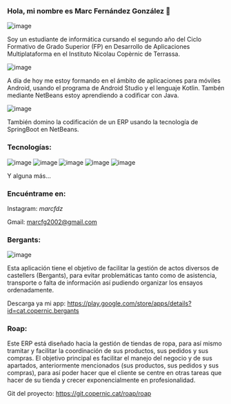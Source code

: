 ### Hola, mi nombre es Marc Fernández González 👋

![image](https://user-images.githubusercontent.com/99873001/214174121-0698a635-1c02-461e-9c05-1199cb3551e7.png)


Soy un estudiante de informática cursando el segundo año del Ciclo Formativo de Grado Superior (FP) en Desarrollo de Aplicaciones Multiplataforma en el Instituto Nicolau Copèrnic de Terrassa.

![image](https://user-images.githubusercontent.com/99873001/214112166-cdea9315-f760-414e-b690-d190d4f4be97.png)

A día de hoy me estoy formando en el ámbito de aplicaciones para móviles Android, usando el programa de Android Studio y el lenguaje Kotlin. Tambén mediante NetBeans estoy aprendiendo a codificar con Java.

![image](https://user-images.githubusercontent.com/99873001/214114605-ce0914ac-2714-4910-991f-42a1ab0a08f0.png)

También domino la codificación de un ERP usando la tecnología de SpringBoot en NetBeans.


### Tecnologías:
![image](https://user-images.githubusercontent.com/99873001/214112895-440828b4-3f47-4474-bbb5-571f2e43dd27.png)
![image](https://user-images.githubusercontent.com/99873001/214112913-d1b1210e-fee8-4294-9d3b-8bb652c80f4b.png)
![image](https://user-images.githubusercontent.com/99873001/214112928-4fe5eba6-1452-4222-ba36-459935b4e31f.png)
![image](https://user-images.githubusercontent.com/99873001/214112947-a5494715-b3e6-4046-b99f-fb585a69eaa8.png)
![image](https://user-images.githubusercontent.com/99873001/214112966-edf54a31-b204-40d5-8d35-379598f3db08.png)

Y alguna más...

### Encuéntrame en:
Instagram: _marcfdz_

Gmail: marcfg2002@gmail.com


### Bergants:
![image](https://user-images.githubusercontent.com/99873001/214114514-0e077c33-dc38-4f43-8f29-c8f09fd43321.png)

Esta aplicación tiene el objetivo de facilitar la gestión de actos diversos de castellers (Bergants), para evitar problemáticas tanto como de asistencia, transporte o falta de información así pudiendo organizar los ensayos ordenadamente.

Descarga ya mi app: https://play.google.com/store/apps/details?id=cat.copernic.bergants

### Roap:
Este ERP está diseñado hacia la gestión de tiendas de ropa, para así mismo tramitar y facilitar la coordinación de sus productos, sus pedidos y sus compras. El objetivo principal es facilitar el manejo del negocio y de sus apartados, anteriormente mencionados (sus productos, sus pedidos y sus compras), para así poder hacer que el cliente se centre en otras tareas que hacer de su tienda y crecer exponencialmente en profesionalidad.

Git del proyecto: https://git.copernic.cat/roap/roap
